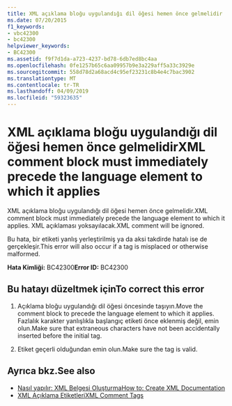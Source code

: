 ```yaml
---
title: XML açıklama bloğu uygulandığı dil öğesi hemen önce gelmelidir
ms.date: 07/20/2015
f1_keywords:
- vbc42300
- bc42300
helpviewer_keywords:
- BC42300
ms.assetid: f9f7d1da-a723-4237-bd78-6db7ed8bc4aa
ms.openlocfilehash: 0fe1257b65c6aa09957b9e3a229aff5a33c3929e
ms.sourcegitcommit: 558d78d2a68acd4c95ef23231c8b4e4c7bac3902
ms.translationtype: MT
ms.contentlocale: tr-TR
ms.lasthandoff: 04/09/2019
ms.locfileid: "59323635"
---
```

# <a name="xml-comment-block-must-immediately-precede-the-language-element-to-which-it-applies"></a><span data-ttu-id="990d2-102">XML açıklama bloğu uygulandığı dil öğesi hemen önce gelmelidir</span><span class="sxs-lookup"><span data-stu-id="990d2-102">XML comment block must immediately precede the language element to which it applies</span></span>
<span data-ttu-id="990d2-103">XML açıklama bloğu uygulandığı dil öğesi hemen önce gelmelidir.</span><span class="sxs-lookup"><span data-stu-id="990d2-103">XML comment block must immediately precede the language element to which it applies.</span></span> <span data-ttu-id="990d2-104">XML açıklaması yoksayılacak.</span><span class="sxs-lookup"><span data-stu-id="990d2-104">XML comment will be ignored.</span></span>  
  
 <span data-ttu-id="990d2-105">Bu hata, bir etiketi yanlış yerleştirilmiş ya da aksi takdirde hatalı ise de gerçekleşir.</span><span class="sxs-lookup"><span data-stu-id="990d2-105">This error will also occur if a tag is misplaced or otherwise malformed.</span></span>  
  
 <span data-ttu-id="990d2-106">**Hata Kimliği:** BC42300</span><span class="sxs-lookup"><span data-stu-id="990d2-106">**Error ID:** BC42300</span></span>  
  
## <a name="to-correct-this-error"></a><span data-ttu-id="990d2-107">Bu hatayı düzeltmek için</span><span class="sxs-lookup"><span data-stu-id="990d2-107">To correct this error</span></span>  
  
1. <span data-ttu-id="990d2-108">Açıklama bloğu uygulandığı dil öğesi öncesinde taşıyın.</span><span class="sxs-lookup"><span data-stu-id="990d2-108">Move the comment block to precede the language element to which it applies.</span></span> <span data-ttu-id="990d2-109">Fazlalık karakter yanlışlıkla başlangıç etiketi önce eklenmiş değil, emin olun.</span><span class="sxs-lookup"><span data-stu-id="990d2-109">Make sure that extraneous characters have not been accidentally inserted before the initial tag.</span></span>  
  
2. <span data-ttu-id="990d2-110">Etiket geçerli olduğundan emin olun.</span><span class="sxs-lookup"><span data-stu-id="990d2-110">Make sure the tag is valid.</span></span>  
  
## <a name="see-also"></a><span data-ttu-id="990d2-111">Ayrıca bkz.</span><span class="sxs-lookup"><span data-stu-id="990d2-111">See also</span></span>

- [<span data-ttu-id="990d2-112">Nasıl yapılır: XML Belgesi Oluşturma</span><span class="sxs-lookup"><span data-stu-id="990d2-112">How to: Create XML Documentation</span></span>](../../visual-basic/programming-guide/program-structure/how-to-create-xml-documentation.md)
- [<span data-ttu-id="990d2-113">XML Açıklama Etiketleri</span><span class="sxs-lookup"><span data-stu-id="990d2-113">XML Comment Tags</span></span>](../../visual-basic/language-reference/xmldoc/index.md)
